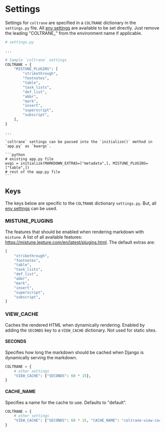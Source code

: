 # Settings

Settings for `coltrane` are specified in a `COLTRANE` dictionary in the `settings.py` file. All [env settings](env.md) are available to be set directly. Just remove the leading "COLTRANE_" from the environment name if applicable.

```python
# settings.py

...

# Sample `coltrane` settings
COLTRANE = {
    "MISTUNE_PLUGINS": [
        "strikethrough",
        "footnotes",
        "table",
        "task_lists",
        "def_list",
        "abbr",
        "mark",
        "insert",
        "superscript",
        "subscript",
    ],
}

...
```

````{note}
`coltrane` settings can be passed into the `initialize()` method in `app.py` as `kwargs`.

```python
# existing app.py file
wsgi = initialize(MARKDOWN_EXTRAS=["metadata",], MISTUNE_PLUGINS=["table",])
# rest of the app.py file
```

````

## Keys

The keys below are specific to the `COLTRANE` dictionary `settings.py`. But, all [env settings](env.md) can be used.

### MISTUNE_PLUGINS

The features that should be enabled when rendering markdown with `mistune`. A list of all available features: https://mistune.lepture.com/en/latest/plugins.html. The default extras are:

```python
[
    "strikethrough",
    "footnotes",
    "table",
    "task_lists",
    "def_list",
    "abbr",
    "mark",
    "insert",
    "superscript",
    "subscript",
]
```

### VIEW_CACHE

Caches the rendered HTML when dynamically rendering. Enabled by adding the `SECONDS` key to a `VIEW_CACHE` dictionary. Not used for static sites.

#### SECONDS

Specifies how long the markdown should be cached when Django is dynamically serving the markdown.

```python
COLTRANE = {
    # other settings
    "VIEW_CACHE": {"SECONDS": 60 * 15},
}
```

#### CACHE_NAME

Specifies a name for the cache to use. Defaults to "default".

```python
COLTRANE = {
    # other settings
    "VIEW_CACHE": {"SECONDS": 60 * 15, "CACHE_NAME": "coltrane-view-cache"},
}
```
